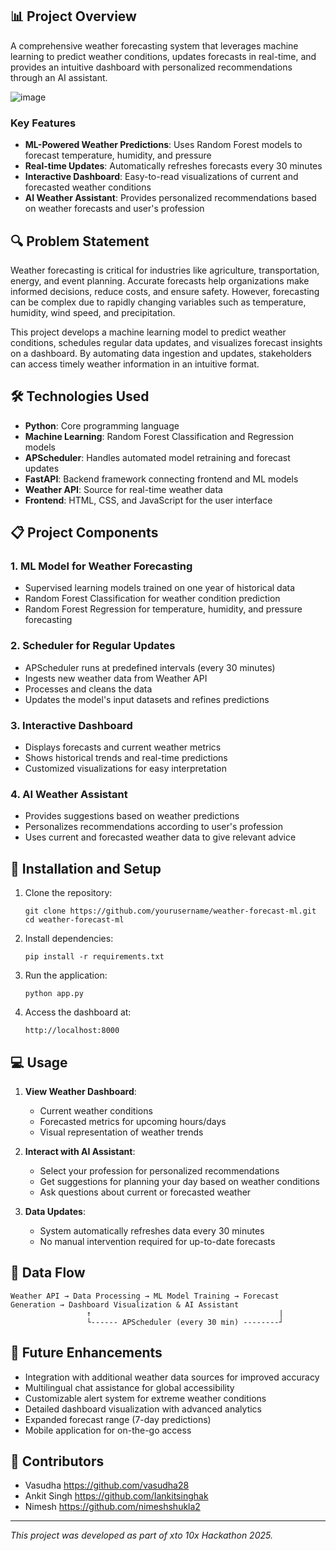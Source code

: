 ## 📊 Project Overview

A comprehensive weather forecasting system that leverages machine learning to predict weather conditions, updates forecasts in real-time, and provides an intuitive dashboard with personalized recommendations through an AI assistant.

![image](https://github.com/user-attachments/assets/6ad0b779-eca6-45b8-be52-96b827d97336)

### Key Features

- **ML-Powered Weather Predictions**: Uses Random Forest models to forecast temperature, humidity, and pressure
- **Real-time Updates**: Automatically refreshes forecasts every 30 minutes
- **Interactive Dashboard**: Easy-to-read visualizations of current and forecasted weather conditions
- **AI Weather Assistant**: Provides personalized recommendations based on weather forecasts and user's profession

## 🔍 Problem Statement

Weather forecasting is critical for industries like agriculture, transportation, energy, and event planning. Accurate forecasts help organizations make informed decisions, reduce costs, and ensure safety. However, forecasting can be complex due to rapidly changing variables such as temperature, humidity, wind speed, and precipitation.

This project develops a machine learning model to predict weather conditions, schedules regular data updates, and visualizes forecast insights on a dashboard. By automating data ingestion and updates, stakeholders can access timely weather information in an intuitive format.

## 🛠️ Technologies Used

- **Python**: Core programming language
- **Machine Learning**: Random Forest Classification and Regression models
- **APScheduler**: Handles automated model retraining and forecast updates
- **FastAPI**: Backend framework connecting frontend and ML models
- **Weather API**: Source for real-time weather data
- **Frontend**: HTML, CSS, and JavaScript for the user interface

## 📋 Project Components

### 1. ML Model for Weather Forecasting
- Supervised learning models trained on one year of historical data
- Random Forest Classification for weather condition prediction
- Random Forest Regression for temperature, humidity, and pressure forecasting

### 2. Scheduler for Regular Updates
- APScheduler runs at predefined intervals (every 30 minutes)
- Ingests new weather data from Weather API
- Processes and cleans the data
- Updates the model's input datasets and refines predictions

### 3. Interactive Dashboard
- Displays forecasts and current weather metrics
- Shows historical trends and real-time predictions
- Customized visualizations for easy interpretation

### 4. AI Weather Assistant
- Provides suggestions based on weather predictions
- Personalizes recommendations according to user's profession
- Uses current and forecasted weather data to give relevant advice

## 🚀 Installation and Setup

1. Clone the repository:
   ```
   git clone https://github.com/yourusername/weather-forecast-ml.git
   cd weather-forecast-ml
   ```

2. Install dependencies:
   ```
   pip install -r requirements.txt
   ```

3. Run the application:
   ```
   python app.py
   ```

4. Access the dashboard at:
   ```
   http://localhost:8000
   ```

## 💻 Usage

1. **View Weather Dashboard**:
   - Current weather conditions
   - Forecasted metrics for upcoming hours/days
   - Visual representation of weather trends

2. **Interact with AI Assistant**:
   - Select your profession for personalized recommendations
   - Get suggestions for planning your day based on weather conditions
   - Ask questions about current or forecasted weather

3. **Data Updates**:
   - System automatically refreshes data every 30 minutes
   - No manual intervention required for up-to-date forecasts

## 🔄 Data Flow

```
Weather API → Data Processing → ML Model Training → Forecast Generation → Dashboard Visualization & AI Assistant
                 ↑                                          |
                 └------ APScheduler (every 30 min) --------┘
```

## 📝 Future Enhancements

- Integration with additional weather data sources for improved accuracy
- Multilingual chat assistance for global accessibility
- Customizable alert system for extreme weather conditions
- Detailed dashboard visualization with advanced analytics
- Expanded forecast range (7-day predictions)
- Mobile application for on-the-go access

## 👥 Contributors

- Vasudha https://github.com/vasudha28
- Ankit Singh https://github.com/Iankitsinghak
- Nimesh https://github.com/nimeshshukla2
---

*This project was developed as part of xto 10x Hackathon 2025.*
